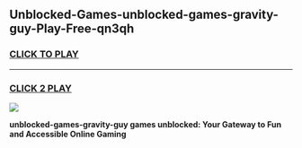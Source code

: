 
## Unblocked-Games-unblocked-games-gravity-guy-Play-Free-qn3qh
<h3>
<a href="https://premium76.site?title=unblocked-games-gravity-guy&ref=10A">CLICK TO PLAY</a></h3>
<hr>

<h3>
<a href="https://premium76.site?title=unblocked-games-gravity-guy&ref=10A">CLICK 2 PLAY</a>
  
</h3>

<a href="https://premium76.site?title=unblocked-games-gravity-guy&ref=10A"><img src="https://clearcache.store/games.png"></a>


**unblocked-games-gravity-guy games unblocked: Your Gateway to Fun and Accessible Online Gaming**
